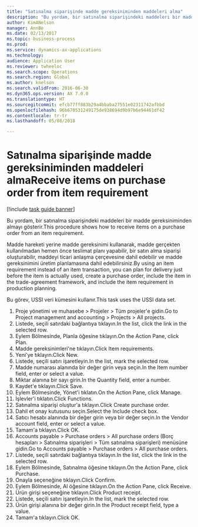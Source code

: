 ```yaml
--- 
title: "Satınalma siparişinde madde gereksiniminden maddeleri alma"
description: "Bu yordam, bir satınalma siparişindeki maddeleri bir madde gereksiniminden almayı gösterir."
author: KimANelson
manager: AnnBe
ms.date: 02/13/2017
ms.topic: business-process
ms.prod: 
ms.service: dynamics-ax-applications
ms.technology: 
audience: Application User
ms.reviewer: twheeloc
ms.search.scope: Operations
ms.search.region: Global
ms.author: knelson
ms.search.validFrom: 2016-06-30
ms.dyn365.ops.version: AX 7.0.0
ms.translationtype: HT
ms.sourcegitcommit: efcb77ff883b29a4bbaba27551e02311742afbbd
ms.openlocfilehash: 96b670531249175de938694d9b97b6e94461df42
ms.contentlocale: tr-tr
ms.lasthandoff: 05/08/2018

---
```

# <a name="receive-items-on-purchase-order-from-item-requirement"></a><span data-ttu-id="f60f6-103">Satınalma siparişinde madde gereksiniminden maddeleri alma</span><span class="sxs-lookup"><span data-stu-id="f60f6-103">Receive items on purchase order from item requirement</span></span>

[!include [task guide banner](../../includes/task-guide-banner.md)]

<span data-ttu-id="f60f6-104">Bu yordam, bir satınalma siparişindeki maddeleri bir madde gereksiniminden almayı gösterir.</span><span class="sxs-lookup"><span data-stu-id="f60f6-104">This procedure shows how to receive items on a purchase order from an item requirement.</span></span>

<span data-ttu-id="f60f6-105">Madde hareketi yerine madde gereksinimi kullanarak, madde gerçekten kullanılmadan hemen önce teslimat planı yapabilir, bir satın alma siparişi oluşturabilir, maddeyi ticari anlaşma çerçevesine dahil edebilir ve madde gereksinimini üretim planlamasına dahil edebilirsiniz.</span><span class="sxs-lookup"><span data-stu-id="f60f6-105">By using an item requirement instead of an item transaction, you can plan for delivery just before the item is actually used, create a purchase order, include the item in the trade-agreement framework, and include the item requirement in production planning.</span></span> 

<span data-ttu-id="f60f6-106">Bu görev, USSI veri kümesini kullanır.</span><span class="sxs-lookup"><span data-stu-id="f60f6-106">This task uses the USSI data set.</span></span>

1. <span data-ttu-id="f60f6-107">Proje yönetimi ve muhasebe > Projeler > Tüm projeler'e gidin.</span><span class="sxs-lookup"><span data-stu-id="f60f6-107">Go to Project management and accounting > Projects > All projects.</span></span>
2. <span data-ttu-id="f60f6-108">Listede, seçili satırdaki bağlantıya tıklayın.</span><span class="sxs-lookup"><span data-stu-id="f60f6-108">In the list, click the link in the selected row.</span></span>
3. <span data-ttu-id="f60f6-109">Eylem Bölmesinde, Planla öğesine tıklayın.</span><span class="sxs-lookup"><span data-stu-id="f60f6-109">On the Action Pane, click Plan.</span></span>
4. <span data-ttu-id="f60f6-110">Madde gereksinimleri'ne tıklayın.</span><span class="sxs-lookup"><span data-stu-id="f60f6-110">Click Item requirements.</span></span>
5. <span data-ttu-id="f60f6-111">Yeni'ye tıklayın.</span><span class="sxs-lookup"><span data-stu-id="f60f6-111">Click New.</span></span>
6. <span data-ttu-id="f60f6-112">Listede, seçili satırı işaretleyin.</span><span class="sxs-lookup"><span data-stu-id="f60f6-112">In the list, mark the selected row.</span></span>
7. <span data-ttu-id="f60f6-113">Madde numarası alanında bir değer girin veya seçin.</span><span class="sxs-lookup"><span data-stu-id="f60f6-113">In the Item number field, enter or select a value.</span></span>
8. <span data-ttu-id="f60f6-114">Miktar alanına bir sayı girin.</span><span class="sxs-lookup"><span data-stu-id="f60f6-114">In the Quantity field, enter a number.</span></span>
9. <span data-ttu-id="f60f6-115">Kaydet'e tıklayın.</span><span class="sxs-lookup"><span data-stu-id="f60f6-115">Click Save.</span></span>
10. <span data-ttu-id="f60f6-116">Eylem Bölmesinde, Yönet'i tıklatın.</span><span class="sxs-lookup"><span data-stu-id="f60f6-116">On the Action Pane, click Manage.</span></span>
11. <span data-ttu-id="f60f6-117">İşlevler'i tıklatın.</span><span class="sxs-lookup"><span data-stu-id="f60f6-117">Click Functions.</span></span>
12. <span data-ttu-id="f60f6-118">Satınalma siparişi oluştur'a tıklayın.</span><span class="sxs-lookup"><span data-stu-id="f60f6-118">Click Create purchase order.</span></span>
13. <span data-ttu-id="f60f6-119">Dahil et onay kutusunu seçin.</span><span class="sxs-lookup"><span data-stu-id="f60f6-119">Select the Include check box.</span></span>
14. <span data-ttu-id="f60f6-120">Satıcı hesabı alanında bir değer girin veya bir değer seçin.</span><span class="sxs-lookup"><span data-stu-id="f60f6-120">In the Vendor account field, enter or select a value.</span></span>
15. <span data-ttu-id="f60f6-121">Tamam'a tıklayın.</span><span class="sxs-lookup"><span data-stu-id="f60f6-121">Click OK.</span></span>
16. <span data-ttu-id="f60f6-122">Accounts payable > Purchase orders > All purchase orders (Borç hesapları > Satınalma siparişleri > Tüm satınalma siparişleri) menüsüne gidin.</span><span class="sxs-lookup"><span data-stu-id="f60f6-122">Go to Accounts payable > Purchase orders > All purchase orders.</span></span>
17. <span data-ttu-id="f60f6-123">Listede, seçili satırdaki bağlantıya tıklayın.</span><span class="sxs-lookup"><span data-stu-id="f60f6-123">In the list, click the link in the selected row.</span></span>
18. <span data-ttu-id="f60f6-124">Eylem Bölmesinde, Satınalma öğesine tıklayın.</span><span class="sxs-lookup"><span data-stu-id="f60f6-124">On the Action Pane, click Purchase.</span></span>
19. <span data-ttu-id="f60f6-125">Onayla seçeneğine tıklayın.</span><span class="sxs-lookup"><span data-stu-id="f60f6-125">Click Confirm.</span></span>
20. <span data-ttu-id="f60f6-126">Eylem Bölmesinde, Al öğesine tıklayın.</span><span class="sxs-lookup"><span data-stu-id="f60f6-126">On the Action Pane, click Receive.</span></span>
21. <span data-ttu-id="f60f6-127">Ürün girişi seçeneğine tıklayın.</span><span class="sxs-lookup"><span data-stu-id="f60f6-127">Click Product receipt.</span></span>
22. <span data-ttu-id="f60f6-128">Listede, seçili satırı işaretleyin.</span><span class="sxs-lookup"><span data-stu-id="f60f6-128">In the list, mark the selected row.</span></span>
23. <span data-ttu-id="f60f6-129">Ürün girişi alanına bir değer girin.</span><span class="sxs-lookup"><span data-stu-id="f60f6-129">In the Product receipt field, type a value.</span></span>
24. <span data-ttu-id="f60f6-130">Tamam'a tıklayın.</span><span class="sxs-lookup"><span data-stu-id="f60f6-130">Click OK.</span></span>


